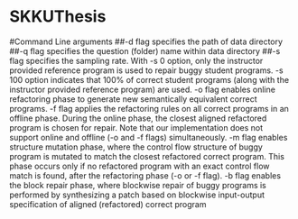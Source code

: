 # SKKUThesis
#Command Line arguments
##-d flag specifies the path of data directory
##-q flag specifies the question (folder) name within data directory
##-s flag specifies the sampling rate. With -s 0 option, only the instructor provided reference program is used to repair buggy student programs. -s 100 option indicates that 100% of correct student programs (along with the instructor provided reference program) are used.
-o flag enables online refactoring phase to generate new semantically equivalent correct programs.
-f flag applies the refactoring rules on all correct programs in an offline phase. During the online phase, the closest aligned refactored program is chosen for repair. Note that our implementation does not support online and offline (-o and -f flags) simultaneously.
-m flag enables structure mutation phase, where the control flow structure of buggy program is mutated to match the closest refactored correct program. This phase occurs only if no refactored program with an exact control flow match is found, after the refactoring phase (-o or -f flag).
-b flag enables the block repair phase, where blockwise repair of buggy programs is performed by synthesizing a patch based on blockwise input-output specification of aligned (refactored) correct program

